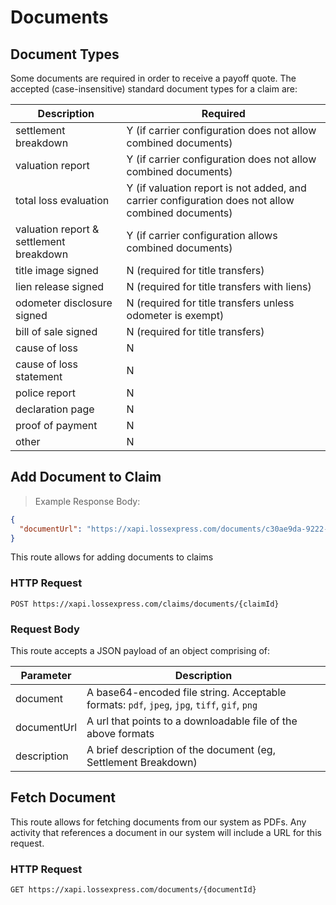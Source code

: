 # Documents

## Document Types

Some documents are required in order to receive a payoff quote. The accepted (case-insensitive) standard document types for a claim are:

Description | Required
--------- | -----------
settlement breakdown | Y (if carrier configuration does not allow combined documents)
valuation report | Y (if carrier configuration does not allow combined documents)
total loss evaluation | Y (if valuation report is not added, and carrier configuration does not allow combined documents)
valuation report & settlement breakdown | Y (if carrier configuration allows combined documents)
title image signed | N (required for title transfers)
lien release signed | N (required for title transfers with liens)
odometer disclosure signed | N (required for title transfers unless odometer is exempt)
bill of sale signed | N (required for title transfers)
cause of loss | N
cause of loss statement | N
police report | N
declaration page | N
proof of payment | N
other | N



## Add Document to Claim

> Example Response Body:

```json
{
  "documentUrl": "https://xapi.lossexpress.com/documents/c30ae9da-9222-4de5-81fe-fe1ac590fa0f",
}
```

This route allows for adding documents to claims

### HTTP Request

`POST https://xapi.lossexpress.com/claims/documents/{claimId}`

### Request Body

This route accepts a JSON payload of an object comprising of:

Parameter | Description
--------- | -----------
document | A base64-encoded file string. Acceptable formats: `pdf`, `jpeg`, `jpg`, `tiff`, `gif`, `png`
documentUrl | A url that points to a downloadable file of the above formats
description | A brief description of the document (eg, Settlement Breakdown)



## Fetch Document

This route allows for fetching documents from our system as PDFs. Any activity that references a document in our system will include a URL for this request.

### HTTP Request

`GET https://xapi.lossexpress.com/documents/{documentId}`
